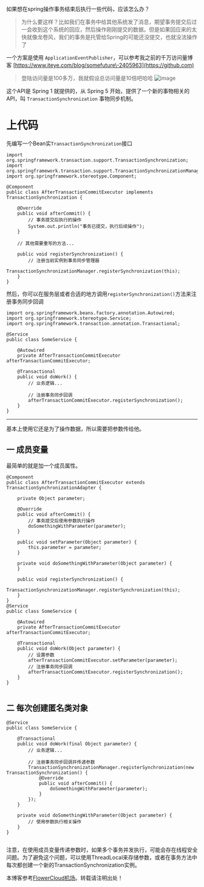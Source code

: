 
如果想在spring操作事务结束后执行一些代码，应该怎么办？



> 为什么要这样？比如我们在事务中给其他系统发了消息，期望事务提交后过一会收到这个系统的回应，然后操作刚刚提交的数据。但是如果回应来的太快就像龙卷风，我们的事务是托管给Spring的可能还没提交，也就没法操作了


一个方案是使用 `ApplicationEventPublisher`，可以参考我之前的千万访问量博客
[https://www.iteye.com/blog/somefuture\-2405963](https://github.com)



> 登陆访问量是100多万，我就假设总访问量是10倍吧哈哈
> ![image](https://img2024.cnblogs.com/blog/2157887/202410/2157887-20241018165236422-849286192.png)


这个API是 Spring 1 就提供的，从 Spring 5 开始，提供了一个新的事物相关的API，叫 `TransactionSynchronization` 事物同步机制。


# 上代码


先编写一个Bean实`TransactionSynchronization`接口



```
import org.springframework.transaction.support.TransactionSynchronization;
import org.springframework.transaction.support.TransactionSynchronizationManager;
import org.springframework.stereotype.Component;

@Component
public class AfterTransactionCommitExecutor implements TransactionSynchronization {

    @Override
    public void afterCommit() {
        // 事务提交后执行的操作
        System.out.println("事务已提交，执行后续操作");
    }

    // 其他需要重写的方法...

    public void registerSynchronization() {
        // 注册当前实例到事务同步管理器
        TransactionSynchronizationManager.registerSynchronization(this);
    }
}

```

然后，你可以在服务层或者合适的地方调用`registerSynchronization()`方法来注册事务同步回调



```
import org.springframework.beans.factory.annotation.Autowired;
import org.springframework.stereotype.Service;
import org.springframework.transaction.annotation.Transactional;

@Service
public class SomeService {

    @Autowired
    private AfterTransactionCommitExecutor afterTransactionCommitExecutor;

    @Transactional
    public void doWork() {
        // 业务逻辑...

        // 注册事务同步回调
        afterTransactionCommitExecutor.registerSynchronization();
    }
}

```



---


基本上使用它还是为了操作数据，所以需要把参数传给他。


## 一 成员变量


最简单的就是加一个成员属性。



```
@Component
public class AfterTransactionCommitExecutor extends TransactionSynchronizationAdapter {

    private Object parameter;

    @Override
    public void afterCommit() {
        // 事务提交后使用参数执行操作
        doSomethingWithParameter(parameter);
    }

    public void setParameter(Object parameter) {
        this.parameter = parameter;
    }

    private void doSomethingWithParameter(Object parameter) {
    }

    public void registerSynchronization() {
        TransactionSynchronizationManager.registerSynchronization(this);
    }
}
@Service
public class SomeService {

    @Autowired
    private AfterTransactionCommitExecutor afterTransactionCommitExecutor;

    @Transactional
    public void doWork(Object parameter) {
        // 设置参数
        afterTransactionCommitExecutor.setParameter(parameter);
        // 注册事务同步回调
        afterTransactionCommitExecutor.registerSynchronization();
    }
}


```

## 二 每次创建匿名类对象



```
@Service
public class SomeService {

    @Transactional
    public void doWork(final Object parameter) {
        // 业务逻辑...

        // 注册事务同步回调并传递参数
        TransactionSynchronizationManager.registerSynchronization(new TransactionSynchronization() {
            @Override
            public void afterCommit() {
                doSomethingWithParameter(parameter);
            }
        });
    }

    private void doSomethingWithParameter(Object parameter) {
        // 使用参数执行相关操作
    }
}


```

注意，在使用成员变量传递参数时，如果多个事务并发执行，可能会存在线程安全问题。为了避免这个问题，可以使用ThreadLocal来存储参数，或者在事务方法中每次都创建一个新的TransactionSynchronization实例。


 本博客参考[FlowerCloud机场](https://hushicha.org)。转载请注明出处！
